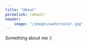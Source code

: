 ```yaml
---
title: "About"
permalink: /about/
header:
    image: "/images/watercolor.jpg"
---
```


Something about me :)
